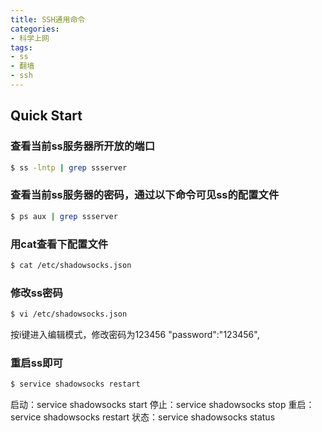 ```yaml
---
title: SSH通用命令
categories: 
- 科学上网
tags:
- ss
- 翻墙
- ssh
---
```


## Quick Start

### 查看当前ss服务器所开放的端口

``` bash
$ ss -lntp | grep ssserver
```

### 查看当前ss服务器的密码，通过以下命令可见ss的配置文件

``` bash
$ ps aux | grep ssserver
```
<!-- more -->
### 用cat查看下配置文件

``` bash
$ cat /etc/shadowsocks.json
```

### 修改ss密码

``` bash
$ vi /etc/shadowsocks.json
```
按i键进入编辑模式，修改密码为123456
"password":"123456",
### 重启ss即可

``` bash
$ service shadowsocks restart
```

启动：service shadowsocks start
停止：service shadowsocks stop
重启：service shadowsocks restart
状态：service shadowsocks status


